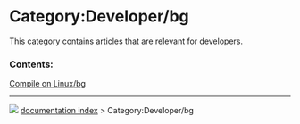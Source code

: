 # Category:Developer/bg
This category contains articles that are relevant for developers.

### Contents:

  
  [Compile on Linux/bg](Compile_on_Linux/bg.md)



---
![](images/Right_arrow.png) [documentation index](../README.md) > Category:Developer/bg
